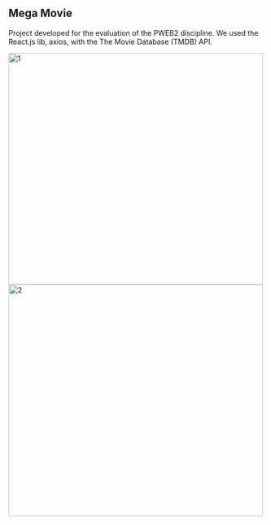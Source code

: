 ## Mega Movie
Project developed for the evaluation of the PWEB2 discipline. We used the React.js lib, axios, with the The Movie Database (TMDB) API.

<a data-flickr-embed="true" href="https://www.flickr.com/photos/197682482@N03/52695348380/in/dateposted-public/" title="1"><img src="https://live.staticflickr.com/65535/52695348380_63064fd126_c.jpg" width="500" height="456" alt="1"></a><a data-flickr-embed="true" href="https://www.flickr.com/photos/197682482@N03/52695201449/in/dateposted-public/" title="2"><img src="https://live.staticflickr.com/65535/52695201449_b7ebf7b3c4_c.jpg" width="500" height="456" alt="2"></a>
